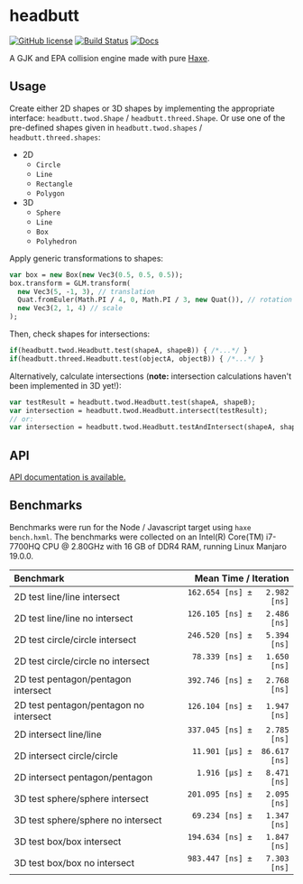 # headbutt

[![GitHub license](https://img.shields.io/badge/license-Apache%202-blue.svg?style=flat-square)](https://raw.githubusercontent.com/hamaluik/headbutt/master/LICENSE)
[![Build Status](https://img.shields.io/travis/hamaluik/headbutt.svg?style=flat-square)](https://travis-ci.org/hamaluik/headbutt)
[![Docs](https://img.shields.io/badge/docs-0.6-lightgrey.svg?style=flat-square)](https://hamaluik.github.io/headbutt/)

A GJK and EPA collision engine made with pure [Haxe](http://haxe.org/).

## Usage

Create either 2D shapes or 3D shapes by implementing the appropriate interface: `headbutt.twod.Shape` / `headbutt.threed.Shape`. Or use one of the pre-defined shapes given in `headbutt.twod.shapes` / `headbutt.threed.shapes`:

* 2D
  * `Circle`
  * `Line`
  * `Rectangle`
  * `Polygon`
* 3D
  * `Sphere`
  * `Line`
  * `Box`
  * `Polyhedron`

Apply generic transformations to shapes:

```haxe
var box = new Box(new Vec3(0.5, 0.5, 0.5));
box.transform = GLM.transform(
  new Vec3(5, -1, 3), // translation
  Quat.fromEuler(Math.PI / 4, 0, Math.PI / 3, new Quat()), // rotation
  new Vec3(2, 1, 4) // scale
);
```

Then, check shapes for intersections:

```haxe
if(headbutt.twod.Headbutt.test(shapeA, shapeB)) { /*...*/ }
if(headbutt.threed.Headbutt.test(objectA, objectB)) { /*...*/ }
```

Alternatively, calculate intersections (**note:** intersection calculations haven't been implemented in 3D yet!):

```haxe
var testResult = headbutt.twod.Headbutt.test(shapeA, shapeB);
var intersection = headbutt.twod.Headbutt.intersect(testResult);
// or:
var intersection = headbutt.twod.Headbutt.testAndIntersect(shapeA, shapeB);
```

## API

[API documentation is available.](https://hamaluik.github.io/headbutt/)

## Benchmarks

Benchmarks were run for the Node / Javascript target using `haxe bench.hxml`. The
benchmarks were collected on an Intel(R) Core(TM) i7-7700HQ CPU @ 2.80GHz with
16 GB of DDR4 RAM, running Linux Manjaro 19.0.0.

| Benchmark                              |         Mean Time / Iteration |
|:---------------------------------------|------------------------------:|
| 2D test line/line intersect            | `162.654 [ns] ±   2.982 [ns]` |
| 2D test line/line no intersect         | `126.105 [ns] ±   2.486 [ns]` |
| 2D test circle/circle intersect        | `246.520 [ns] ±   5.394 [ns]` |
| 2D test circle/circle no intersect     | ` 78.339 [ns] ±   1.650 [ns]` |
| 2D test pentagon/pentagon intersect    | `392.746 [ns] ±   2.768 [ns]` |
| 2D test pentagon/pentagon no intersect | `126.104 [ns] ±   1.947 [ns]` |
| 2D intersect line/line                 | `337.045 [ns] ±   2.785 [ns]` |
| 2D intersect circle/circle             | ` 11.901 [μs] ±  86.617 [ns]` |
| 2D intersect pentagon/pentagon         | `  1.916 [μs] ±   8.471 [ns]` |
| 3D test sphere/sphere intersect        | `201.095 [ns] ±   2.095 [ns]` |
| 3D test sphere/sphere no intersect     | ` 69.234 [ns] ±   1.347 [ns]` |
| 3D test box/box intersect              | `194.634 [ns] ±   1.847 [ns]` |
| 3D test box/box no intersect           | `983.447 [ns] ±   7.303 [ns]` |

